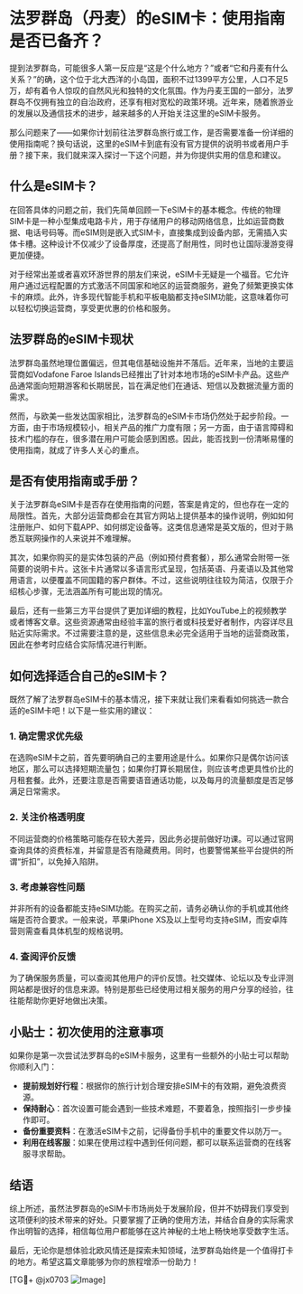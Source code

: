 # 法罗群岛（丹麦）的eSIM卡：使用指南是否已备齐？

提到法罗群岛，可能很多人第一反应是“这是个什么地方？”或者“它和丹麦有什么关系？”的确，这个位于北大西洋的小岛国，面积不过1399平方公里，人口不足5万，却有着令人惊叹的自然风光和独特的文化氛围。作为丹麦王国的一部分，法罗群岛不仅拥有独立的自治政府，还享有相对宽松的政策环境。近年来，随着旅游业的发展以及通信技术的进步，越来越多的人开始关注这里的eSIM卡服务。

那么问题来了——如果你计划前往法罗群岛旅行或工作，是否需要准备一份详细的使用指南呢？换句话说，这里的eSIM卡到底有没有官方提供的说明书或者用户手册？接下来，我们就来深入探讨一下这个问题，并为你提供实用的信息和建议。

## 什么是eSIM卡？

在回答具体的问题之前，我们先简单回顾一下eSIM卡的基本概念。传统的物理SIM卡是一种小型集成电路卡片，用于存储用户的移动网络信息，比如运营商数据、电话号码等。而eSIM则是嵌入式SIM卡，直接集成到设备内部，无需插入实体卡槽。这种设计不仅减少了设备厚度，还提高了耐用性，同时也让国际漫游变得更加便捷。

对于经常出差或者喜欢环游世界的朋友们来说，eSIM卡无疑是一个福音。它允许用户通过远程配置的方式激活不同国家和地区的运营商服务，避免了频繁更换实体卡的麻烦。此外，许多现代智能手机和平板电脑都支持eSIM功能，这意味着你可以轻松切换运营商，享受更优惠的价格和服务。

## 法罗群岛的eSIM卡现状

法罗群岛虽然地理位置偏远，但其电信基础设施并不落后。近年来，当地的主要运营商如Vodafone Faroe Islands已经推出了针对本地市场的eSIM卡产品。这些产品通常面向短期游客和长期居民，旨在满足他们在通话、短信以及数据流量方面的需求。

然而，与欧美一些发达国家相比，法罗群岛的eSIM卡市场仍然处于起步阶段。一方面，由于市场规模较小，相关产品的推广力度有限；另一方面，由于语言障碍和技术门槛的存在，很多潜在用户可能会感到困惑。因此，能否找到一份清晰易懂的使用指南，就成了许多人关心的重点。

## 是否有使用指南或手册？

关于法罗群岛eSIM卡是否存在使用指南的问题，答案是肯定的，但也存在一定的局限性。首先，大部分运营商都会在其官方网站上提供基本的操作说明，例如如何注册账户、如何下载APP、如何绑定设备等。这类信息通常是英文版的，但对于熟悉互联网操作的人来说并不难理解。

其次，如果你购买的是实体包装的产品（例如预付费套餐），那么通常会附带一张简要的说明卡片。这张卡片通常以多语言形式呈现，包括英语、丹麦语以及其他常用语言，以便覆盖不同国籍的客户群体。不过，这些说明往往较为简洁，仅限于介绍核心步骤，无法涵盖所有可能出现的情况。

最后，还有一些第三方平台提供了更加详细的教程，比如YouTube上的视频教学或者博客文章。这些资源通常由经验丰富的旅行者或科技爱好者制作，内容详尽且贴近实际需求。不过需要注意的是，这些信息未必完全适用于当地的运营商政策，因此在参考时应结合实际情况进行判断。

## 如何选择适合自己的eSIM卡？

既然了解了法罗群岛eSIM卡的基本情况，接下来就让我们来看看如何挑选一款合适的eSIM卡吧！以下是一些实用的建议：

### 1. 确定需求优先级
在选购eSIM卡之前，首先要明确自己的主要用途是什么。如果你只是偶尔访问该地区，那么可以选择短期流量包；如果你打算长期居住，则应该考虑更具性价比的月租套餐。此外，还要注意是否需要语音通话功能，以及每月的流量额度是否足够满足日常需求。

### 2. 关注价格透明度
不同运营商的价格策略可能存在较大差异，因此务必提前做好功课。可以通过官网查询具体的资费标准，并留意是否有隐藏费用。同时，也要警惕某些平台提供的所谓“折扣”，以免掉入陷阱。

### 3. 考虑兼容性问题
并非所有的设备都能支持eSIM功能。在购买之前，请务必确认你的手机或其他终端是否符合要求。一般来说，苹果iPhone XS及以上型号均支持eSIM，而安卓阵营则需查看具体机型的规格说明。

### 4. 查阅评价反馈
为了确保服务质量，可以查阅其他用户的评价反馈。社交媒体、论坛以及专业评测网站都是很好的信息来源。特别是那些已经使用过相关服务的用户分享的经验，往往能帮助你更好地做出决策。

## 小贴士：初次使用的注意事项

如果你是第一次尝试法罗群岛的eSIM卡服务，这里有一些额外的小贴士可以帮助你顺利入门：

- **提前规划好行程**：根据你的旅行计划合理安排eSIM卡的有效期，避免浪费资源。
- **保持耐心**：首次设置可能会遇到一些技术难题，不要着急，按照指引一步步操作即可。
- **备份重要资料**：在激活eSIM卡之前，记得备份手机中的重要文件以防万一。
- **利用在线客服**：如果在使用过程中遇到任何问题，都可以联系运营商的在线客服寻求帮助。

## 结语

综上所述，虽然法罗群岛的eSIM卡市场尚处于发展阶段，但并不妨碍我们享受到这项便利的技术带来的好处。只要掌握了正确的使用方法，并结合自身的实际需求作出明智的选择，相信每位用户都能够在这片神秘的土地上畅快地享受数字生活。

最后，无论你是想体验北欧风情还是探索未知领域，法罗群岛始终是一个值得打卡的地方。希望这篇文章能够为你的旅程增添一份助力！

[TG💪+ @jx0703 ![Image](https://github.com/user-attachments/assets/dbca1d08-cadb-493c-b0ec-ad6f7a83f270)]